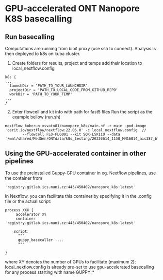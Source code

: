 # GPU-accelerated ONT Nanopore K8S basecalling 
## Run basecalling 

Computations are running from bioit proxy (use ssh to connect). Analysis is then deployed to k8s on kuba cluster.

1. Create folders for results, project and temps
 add their location to local_nextflow.config
 ```
 k8s {
...
   launchDir = 'PATH_TO_YOUR_LAUNCHDIR'
   projectDir = 'PATH_TO_LOCAL_CODE_FROM_GITHUB_REPO'
   workDir = 'PATH_TO_YOUR_TEMP'
...
}
```
2. Enter flowcell and kit info with path for fast5 files 
Run the script as the example bellow (run.sh)
```
nextflow kuberun xsvato01/nanopore_k8s/main.nf -r main -pod-image 'cerit.io/nextflow/nextflow:22.05.0' -c local_nextflow.config  //
        --flowcell FLO-FLG001 --kit SQK-LSK110 --data '/mnt/shared/MedGen/ONTdata/k8s_testing/20220614_1150_MN16014_ais387_bfa74e7a/fast5_pass'
```
## Using the GPU-accelerated container in other pipelines
To use the preinstalled Guppy-GPU container in eg. Nextflow pipelines, use the container from
```
'registry.gitlab.ics.muni.cz:443/450402/nanopore_k8s:latest'
```
In Nextflow, you can facilitate this container by specifying it in the .config file or the actual script:
```
process XXX {
     accelerator XY
     container 'registry.gitlab.ics.muni.cz:443/450402/nanopore_k8s:latest'

    script:
      """
      guppy_basecaller ....
      """

}

```
where XY denotes the number of GPUs to facilitate (maximum 2); local_nextlow.config is already pre-set to use gpu-accelerated basecalling for any process starting with name GUPPY_*
